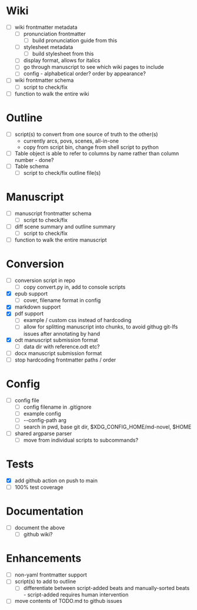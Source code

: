 # Wiki
- [ ] wiki frontmatter metadata
  - [ ] pronunciation frontmatter
    - [ ] build pronunciation guide from this
  - [ ] stylesheet metadata
    - [ ] build stylesheet from this
  - [ ] display format, allows for italics
  - [ ] go through manuscript to see which wiki pages to include
  - [ ] config - alphabetical order? order by appearance?
- [ ] wiki frontmatter schema
  - [ ] script to check/fix
- [ ] function to walk the entire wiki

# Outline
- [ ] script(s) to convert from one source of truth to the other(s)
  - currently arcs, povs, scenes, all-in-one
  - copy from script bin, change from shell script to python
- [ ] Table object is able to refer to columns by name rather than column number - done?
- [ ] Table schema
  - [ ] script to check/fix outline file(s)

# Manuscript
- [ ] manuscript frontmatter schema
  - [ ] script to check/fix
- [ ] diff scene summary and outline summary
  - [ ] script to check/fix
- [ ] function to walk the entire manuscript

# Conversion
- [ ] conversion script in repo
  - [ ] copy convert.py in, add to console scripts
- [x] epub support
  - [ ] cover, filename format in config
- [x] markdown support
- [x] pdf support
  - [ ] example / custom css instead of hardcoding
  - [ ] allow for splitting manuscript into chunks, to avoid githug git-lfs issues after annotating by hand
- [x] odt manuscript submission format
  - [ ] data dir with reference.odt etc?
- [ ] docx manuscript submission format
- [ ] stop hardcoding frontmatter paths / order

# Config
- [ ] config file
  - [ ] config filename in .gitignore
  - [ ] example config
  - [ ] --config-path arg
  - [ ] search in pwd, base git dir, $XDG_CONFIG_HOME/md-novel, $HOME
- [ ] shared argparse parser  
  - [ ] move from individual scripts to subcommands?

# Tests
- [x] add github action on push to main
- [ ] 100% test coverage

# Documentation
- [ ] document the above
  - [ ] github wiki?

# Enhancements
- [ ] non-yaml frontmatter support
- [ ] script(s) to add to outline
  - [ ] differentiate between script-added beats and manually-sorted beats - script-added requires human intervention
- [ ] move contents of TODO.md to github issues

